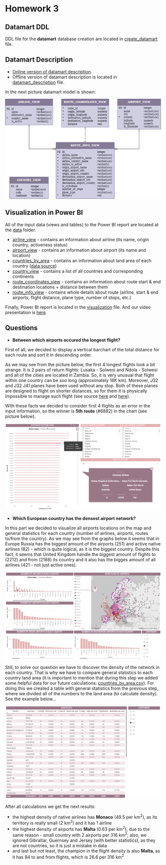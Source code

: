 # Homework 3
## Datamart DDL
DDL file for the **datamart** database creation are located in [create_datamart](create_datamart.sql) file. 

## Datamart Description
- [Online version of datamart description](https://docs.google.com/spreadsheets/d/1nnv86LpwGWcTAm9msNONdS_62Sodc4vy7maayK3u1O8/edit?usp=sharing).
- Offline version of datamart description is located in [datamart_description](datamart_description.xlsx) file.

In the next picture datamart model is shown:

![datamart_model](datamart_model.png)

## Visualization in Power BI
All of the input data (views and tables) to the Power BI report are located at the [data](data) folder.
- [airline_view](airline_view.csv) - contains an information about airline (its name, origin country, activeness status)
- [airport_view](airport_view.csv) - contains an information about airport (its name and location)
- [countries_by_area](countries_by_area.csv) - contains an information about land area of each country ([data source](https://www.downloadexcelfiles.com/wo_en/list-largest-countries-world#google_vignette&gsc.tab=0))
- [country_view](country_view.csv) - contains a list of all countries and corresponding continents
- [route_coordinates_view](route_coordinates_view.csv) - contains an information about route start & end destination locations + distance between them
- [route_info_view](route_info_view.csv) - contains whole details about route (airline, start & end airports, flight distance, plane type, number of stops, etc.)

Finally, Power BI report is located in the [visualization](visualization.pbix) file. And our video presentation is [here](video.mkv).

## Questions
- **Between which airports occured the longest flight?**

First of all, we decided to display a vertical barchart of the total distance for each route and sort it in descending order.

As we may see from the picture below, the first 4 longest flights look a bit strange. It is 2 pairs of return flights: Lusaka - Solwesi and Ndola - Solwesi and all of the cities are located in Zambia. So, it is very unusual that flight within one country can be soo long (approximately 16K km). Moreover, J32 and J32 J41 planes have been used without any stop. Both of these planes are designed to flight on shorter distances, so for them it is physically impossible to manage such flight (see source [here](https://en.wikipedia.org/wiki/Saab_32_Lansen) and [here](https://en.wikipedia.org/wiki/British_Aerospace_Jetstream)). 

With these facts we decided to consider first 4 flights as an error in the input information, so the winner is **5th route** (#6882) in the chart (see picture below). 

![1](pictures/1.png)

- **Which European country has the densest airport network?**

In this part we decided to visualize all airports locations on the map and general statistics for each country (number of airlines, airports, routes to/from the country). As we may see from the graphs below it seems that in Europe Russia has the biggest amount of the airports (251) and active native airlines (82) - which is quite logical, as it is the biggest country. Despite this fact, it seems that United Kingdom handle the biggest amount of flights to (2212) and from (2188) its country and it also has the bigges amount of all airlines (421 - not just active ones).

![2](pictures/2.png)

Still, to solve our question we have to discover the density of the network in each country. That is why we have to compare general statistics to each country land area (it is important to mention that during this step we added some helpful data for our future calculations: [countries_by_area.csv](countries_by_area.csv)). For doing this we created a table with general statistics from the previous step, where we divided all of the numbers to the land area (to calculate density). See the example below...

![3](pictures/3.png)

After all calculations we get the next results:
- the highest density of native airlines has **Monaco** (49.5 per km<sup>2</sup>), as its territory is really small (2 km<sup>2</sup>) and it has 1 airline 
- the highest density of airports has **Malta** (0.63 per km<sup>2</sup>), due to the same reason - small country with 2 airports per 316 km<sup>2</sup>; also, we ignored Gibraltar, Guernsey and Jersey (with better statistics), as they are not countries, so it is just a mistake in data
- and last but not least, the champion in the flight density is also **Malta**, as it has 84 to and from flights, which is 26.6 per 316 km<sup>2</sup>













